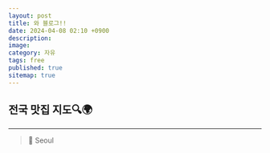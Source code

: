 ```yaml
---
layout: post
title: 와 블로그!!
date: 2024-04-08 02:10 +0900
description: 
image: 
category: 자유
tags: free
published: true
sitemap: true
---
```


## 전국 맛집 지도🔍🌍

<hr />

> 📃 Seoul

> 


